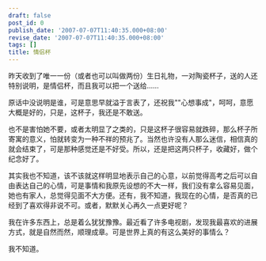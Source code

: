 ```yaml
---
draft: false
post_id: 0
publish_date: '2007-07-07T11:40:35.000+08:00'
revise_date: '2007-07-07T11:40:35.000+08:00'
tags: []
title: 情侣杯
---
```


昨天收到了唯一一份（或者也可以叫做两份）生日礼物，一对陶瓷杯子，送的人还特别说明，是情侣杯，而且我可以把一个送给……

原话中没说明是谁，可是意思早就溢于言表了，还祝我""心想事成"，呵呵，意愿大概是好的，只是，这杯子，我还是不敢送。

也不是害怕她不要，或者太明显了之类的，只是这杯子很容易就跌碎，那么杯子所寄寓的意义，怕就转变为一种不祥的预兆了。当然也许没有人那么迷信，相信真的就会结束了，可是那种感觉还是不好受。所以，还是把这两只杯子，收藏好，做个纪念好了。

其实我也不知道，该不该就这样明显地表示自己的心意，以前觉得高考之后可以自由表达自己的心情，可是事情和我原先设想的不大一样，我们没有拿么容易见面，她也有家人，总觉得见面不大方便。还有，我不知道，我现在的心情，是否真的已经到了喜欢得非说不可。或者，默默关心再久一点更好呢？

我在许多东西上，总是着么犹犹豫豫。最近看了许多电视剧，发现我最喜欢的进展方式，就是自然而然，顺理成章。可是世界上真的有这么美好的事情么？

我不知道。
